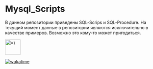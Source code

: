 # Mysql_Scripts
В данном репозитории приведены SQL-Scrips и SQL-Procedure.
На текущий момент данные в репозитории являются исключительно в качестве примеров.
Возможно это кому-то может пригодиться.

<img src="https://i.gifer.com/origin/84/84b7d7e62befb51f831bc0ed938c8742.gif" alt="=)" height="50px">

[![wakatime](https://wakatime.com/badge/github/lameRER/Mysql_Scripts.svg)](https://wakatime.com/badge/github/lameRER/Mysql_Scripts)<br>
